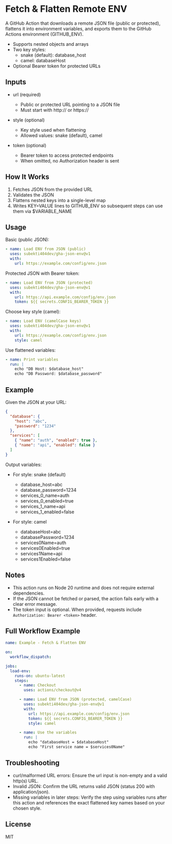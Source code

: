 # Fetch & Flatten Remote ENV

A GitHub Action that downloads a remote JSON file (public or protected), flattens it into environment variables, and exports them to the GitHub Actions environment (GITHUB_ENV).

- Supports nested objects and arrays
- Two key styles:
  - snake (default): database_host
  - camel: databaseHost
- Optional Bearer token for protected URLs


## Inputs

- url (required)
  - Public or protected URL pointing to a JSON file
  - Must start with http:// or https://

- style (optional)
  - Key style used when flattening
  - Allowed values: snake (default), camel

- token (optional)
  - Bearer token to access protected endpoints
  - When omitted, no Authorization header is sent


## How It Works

1. Fetches JSON from the provided URL
2. Validates the JSON
3. Flattens nested keys into a single-level map
4. Writes KEY=VALUE lines to GITHUB_ENV so subsequent steps can use them via $VARIABLE_NAME


## Usage

Basic (public JSON):
```yaml
- name: Load ENV from JSON (public)
  uses: subekti404dev/gha-json-env@v1
  with:
    url: https://example.com/config/env.json
```

Protected JSON with Bearer token:
```yaml
- name: Load ENV from JSON (protected)
  uses: subekti404dev/gha-json-env@v1
  with:
    url: https://api.example.com/config/env.json
    token: ${{ secrets.CONFIG_BEARER_TOKEN }}
```

Choose key style (camel):
```yaml
- name: Load ENV (camelCase keys)
  uses: subekti404dev/gha-json-env@v1
  with:
    url: https://example.com/config/env.json
    style: camel
```

Use flattened variables:
```yaml
- name: Print variables
  run: |
    echo "DB Host: $database_host"
    echo "DB Password: $database_password"
```

## Example

Given the JSON at your URL:
```json
{
  "database": {
    "host": "abc",
    "password": "1234"
  },
  "services": [
    { "name": "auth", "enabled": true },
    { "name": "api", "enabled": false }
  ]
}
```

Output variables:

- For style: snake (default)
  - database_host=abc
  - database_password=1234
  - services_0_name=auth
  - services_0_enabled=true
  - services_1_name=api
  - services_1_enabled=false

- For style: camel
  - databaseHost=abc
  - databasePassword=1234
  - services0Name=auth
  - services0Enabled=true
  - services1Name=api
  - services1Enabled=false


## Notes

- This action runs on Node 20 runtime and does not require external dependencies.
- If the JSON cannot be fetched or parsed, the action fails early with a clear error message.
- The token input is optional. When provided, requests include `Authorization: Bearer <token>` header.


## Full Workflow Example

```yaml
name: Example - Fetch & Flatten ENV

on:
  workflow_dispatch:

jobs:
  load-env:
    runs-on: ubuntu-latest
    steps:
      - name: Checkout
        uses: actions/checkout@v4

      - name: Load ENV from JSON (protected, camelCase)
        uses: subekti404dev/gha-json-env@v1
        with:
          url: https://api.example.com/config/env.json
          token: ${{ secrets.CONFIG_BEARER_TOKEN }}
          style: camel

      - name: Use the variables
        run: |
          echo "databaseHost = $databaseHost"
          echo "First service name = $services0Name"
```

## Troubleshooting

- curl/malformed URL errors: Ensure the url input is non-empty and a valid http(s) URL.
- Invalid JSON: Confirm the URL returns valid JSON (status 200 with application/json).
- Missing variables in later steps: Verify the step using variables runs after this action and references the exact flattened key names based on your chosen style.

## License

MIT